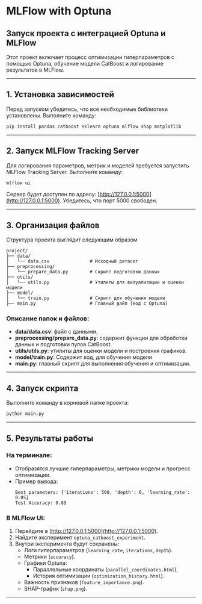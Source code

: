# MLFlow with Optuna

## Запуск проекта с интеграцией Optuna и MLFlow

Этот проект включает процесс оптимизации гиперпараметров с помощью Optuna, обучение модели CatBoost и логирование результатов в MLFlow.

---

## 1. Установка зависимостей

Перед запуском убедитесь, что все необходимые библиотеки установлены. Выполните команду:

```bash
pip install pandas catboost sklearn optuna mlflow shap matplotlib
```

---

## 2. Запуск MLFlow Tracking Server

Для логирования параметров, метрик и моделей требуется запустить MLFlow Tracking Server. Выполните команду:

```bash
mlflow ui
```

Сервер будет доступен по адресу: [http://127.0.0.1:5000](http://127.0.0.1:5000). Убедитесь, что порт 5000 свободен.

---

## 3. Организация файлов

Структура проекта выглядит следующим образом

```
project/
├── data/
│   └── data.csv               # Исходный датасет
├── preprocessing/
│   └── prepare_data.py        # Скрипт подготовки данных
├── utils/
│   └── utils.py               # Утилиты для визуализации и оценки модели
├── model/
│   └── train.py               # Скрипт для обучения модели
├── main.py                    # Главный файл (код с Optuna)
```

### Описание папок и файлов:
- **data/data.csv**: файл с данными.
- **preprocessing/prepare_data.py**: содержит функции для обработки данных и подготовки пулов CatBoost.
- **utils/utils.py**: утилиты для оценки модели и построения графиков.
- **model/train.py**: Содержит код, для обучения модели
- **main.py**: главный скрипт для выполнения обучения и оптимизации.

---

## 4. Запуск скрипта

Выполните команду в корневой папке проекта:

```bash
python main.py
```

---

## 5. Результаты работы

### На терминале:
- Отобразятся лучшие гиперпараметры, метрики модели и прогресс оптимизации.
- Пример вывода:
  ```
  Best parameters: {'iterations': 500, 'depth': 6, 'learning_rate': 0.05}
  Test Accuracy: 0.89
  ```

### В MLFlow UI:
1. Перейдите в [http://127.0.0.1:5000](http://127.0.0.1:5000).
2. Найдите эксперимент `optuna_catboost_experiment`.
3. Внутри эксперимента будут сохранены:
   - Логи гиперпараметров (`learning_rate`, `iterations`, `depth`).
   - Метрики (`accuracy`).
   - Графики Optuna:
     - Параллельные координаты (`parallel_coordinates.html`).
     - История оптимизации (`optimization_history.html`).
   - Важность признаков (`feature_importance.png`).
   - SHAP-график (`shap.png`).

---
